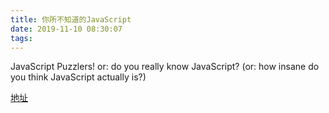 ```yaml
---
title: 你所不知道的JavaScript
date: 2019-11-10 08:30:07
tags:
---
```


JavaScript Puzzlers!
or: do you really know JavaScript?
(or: how insane do you think JavaScript actually is?)

[地址](http://javascript-puzzlers.herokuapp.com/)
